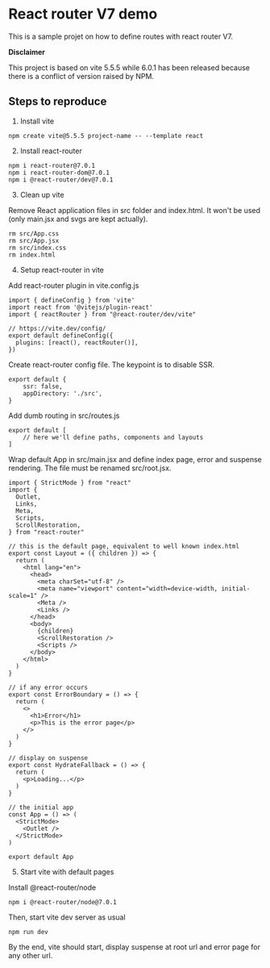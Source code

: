 # React router V7 demo

This is a sample projet on how to define routes with react router V7.

**Disclaimer**

This project is based on vite 5.5.5 while 6.0.1 has been released because there is a conflict of version raised by NPM.

## Steps to reproduce

1) Install vite
```
npm create vite@5.5.5 project-name -- --template react
```

2) Install react-router
```
npm i react-router@7.0.1
npm i react-router-dom@7.0.1
npm i @react-router/dev@7.0.1
```

3) Clean up vite

Remove React application files in src folder and index.html. It won't be used (only main.jsx and svgs are kept actually).
```
rm src/App.css
rm src/App.jsx
rm src/index.css
rm index.html
```

4) Setup react-router in vite

Add react-router plugin in vite.config.js
```
import { defineConfig } from 'vite'
import react from '@vitejs/plugin-react'
import { reactRouter } from "@react-router/dev/vite"

// https://vite.dev/config/
export default defineConfig({
  plugins: [react(), reactRouter()],
})
```

Create react-router config file. The keypoint is to disable SSR.
```
export default {
    ssr: false,
    appDirectory: './src',
}
```

Add dumb routing in src/routes.js
```
export default [
    // here we'll define paths, components and layouts
]
```

Wrap default App in src/main.jsx and define index page, error and suspense rendering. The file must be renamed src/root.jsx.
```
import { StrictMode } from "react"
import {
  Outlet,
  Links,
  Meta,
  Scripts,
  ScrollRestoration,
} from "react-router"

// this is the default page, equivalent to well known index.html
export const Layout = ({ children }) => {
  return (
    <html lang="en">
      <head>
        <meta charSet="utf-8" />
        <meta name="viewport" content="width=device-width, initial-scale=1" />
        <Meta />
        <Links />
      </head>
      <body>
        {children}
        <ScrollRestoration />
        <Scripts />
      </body>
    </html>
  )
}

// if any error occurs
export const ErrorBoundary = () => {
  return (
    <>
      <h1>Error</h1>
      <p>This is the error page</p>
    </>
  )
}

// display on suspense
export const HydrateFallback = () => {
  return (
    <p>Loading...</p>
  )
}

// the initial app
const App = () => (
  <StrictMode>
    <Outlet />
  </StrictMode>
)

export default App
```

5) Start vite with default pages

Install @react-router/node
```
npm i @react-router/node@7.0.1
```

Then, start vite dev server as usual
```
npm run dev
```

By the end, vite should start, display suspense at root url and error page for any other url.
